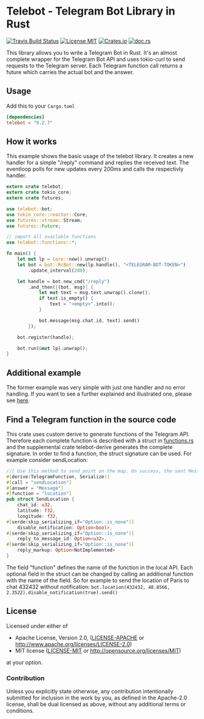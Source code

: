 Telebot - Telegram Bot Library in Rust
======================================

[![Travis Build Status](https://travis-ci.org/bytesnake/telebot.svg)](https://travis-ci.org/bytesnake/telebot)
[![License MIT](https://img.shields.io/badge/license-MIT-blue.svg)](https://github.com/bytesnake/telebot/blob/master/LICENSE)
[![Crates.io](https://img.shields.io/crates/v/telebot.svg)](https://crates.io/crates/telebot)
[![doc.rs](https://docs.rs/telebot/badge.svg)](https://docs.rs/telebot)

This library allows you to write a Telegram Bot in Rust. It's an almost complete wrapper for the Telegram Bot API and uses tokio-curl to send requests to the Telegram server. Each Telegram function call returns a future which carries the actual bot and the answer. 

## Usage
Add this to your `Cargo.toml`
``` toml
[dependencies]
telebot = "0.2.7"
```

## How it works
This example shows the basic usage of the telebot library. It creates a new handler for a simple "/reply" command and replies the received text. The eventloop polls for new updates every 200ms and calls the respectivly handler.

``` rust
extern crate telebot;
extern crate tokio_core;
extern crate futures;

use telebot::bot;
use tokio_core::reactor::Core;                       
use futures::stream::Stream;
use futures::Future;

// import all available functions
use telebot::functions::*;

fn main() {
    let mut lp = Core::new().unwrap();
    let bot = bot::RcBot::new(lp.handle(), "<TELEGRAM-BOT-TOKEN>")
        .update_interval(200);

    let handle = bot.new_cmd("/reply")
        .and_then(|(bot, msg)| {
            let mut text = msg.text.unwrap().clone();
            if text.is_empty() {
                text = "<empty>".into();
            }

            bot.message(msg.chat.id, text).send()
        });

    bot.register(handle);

    bot.run(&mut lp).unwrap();
}
```

## Additional example
The former example was very simple with just one handler and no error handling. If you want to see a further explained and illustrated one, please see [here](example.md).

## Find a Telegram function in the source code
This crate uses custom derive to generate functions of the Telegram API. Therefore each complete function is described with a struct in [functions.rs](src/functions.rs) and the supplemental crate telebot-derive generates the complete signature. In order to find a function, the struct signature can be used. For example consider sendLocation:
``` rust
/// Use this method to send point on the map. On success, the sent Message is returned.
#[derive(TelegramFunction, Serialize)]
#[call = "sendLocation"]
#[answer = "Message"]
#[function = "location"]
pub struct SendLocation {
    chat_id: u32,
    latitude: f32,
    longitude: f32,
#[serde(skip_serializing_if="Option::is_none")]
    disable_notification: Option<bool>,
#[serde(skip_serializing_if="Option::is_none")]                                                                                                             
    reply_to_message_id: Option<u32>,
#[serde(skip_serializing_if="Option::is_none")]
    reply_markup: Option<NotImplemented>
}
```

The field "function" defines the name of the function in the local API. Each optional field in the struct can be changed by calling an additional function with the name of the field.
So for example to send the location of Paris to chat 432432 without notification: `bot.location(432432, 48.8566, 2.3522).disable_notification(true).send() `

## License

Licensed under either of

- Apache License, Version 2.0, ([LICENSE-APACHE](LICENSE-APACHE) or <http://www.apache.org/licenses/LICENSE-2.0>)
- MIT license ([LICENSE-MIT](LICENSE-MIT) or <http://opensource.org/licenses/MIT>)

at your option.

### Contribution

Unless you explicitly state otherwise, any contribution intentionally
submitted for inclusion in the work by you, as defined in the Apache-2.0
license, shall be dual licensed as above, without any additional terms or
conditions.
